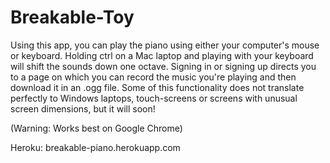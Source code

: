 # Breakable-Toy


Using this app, you can play the piano using either your computer's mouse or keyboard.
Holding ctrl on a Mac laptop and playing with your keyboard will shift the sounds down
one octave. Signing in or signing up directs you to a page on which you can record
the music you're playing and then download it in an .ogg file. Some of this functionality
does not translate perfectly to Windows laptops, touch-screens or screens with unusual
screen dimensions, but it will soon!

(Warning: Works best on Google Chrome)

Heroku: breakable-piano.herokuapp.com
